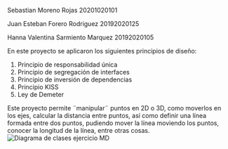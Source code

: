 Sebastian Moreno Rojas 20201020101

Juan Esteban Forero Rodriguez 20192020125

Hanna Valentina Sarmiento Marquez 20192020105

En este proyecto se aplicaron los siguientes principios de diseño:
1. Principio de responsabilidad única
2. Principio de segregación de interfaces
3. Principio de inversión de dependencias
4. Principio KISS
5. Ley de Demeter

Este proyecto permite ¨manipular¨ puntos en 2D o 3D, como moverlos en los ejes, calcular la distancia entre puntos, así como definir una línea formada entre dos puntos, pudiendo mover la línea moviendo los puntos, conocer la longitud de la línea, entre otras cosas.
![Diagrama de clases ejercicio MD](https://user-images.githubusercontent.com/72152587/143141496-5b25c48c-ec86-4d2a-81ab-0b7250a091af.png)

